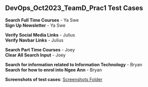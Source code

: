## DevOps_Oct2023_TeamD_Prac1 Test Cases

**Search Full Time Courses** - Ya Swe <br>
**Sign Up Newsletter** - Ya Swe


**Verify Social Media Links** - Julius <br>
**Verify Navbar Links** - Julius

**Search Part Time Courses** - Joey <br>
**Clear All Search Input** - Joey 

**Search for information related to Information Technology** - Bryan <br>
**Search for how to enrol into Ngee Ann** - Bryan
<br>

**Screenshots of test cases**: [Screenshots Folder](./screenshots)

